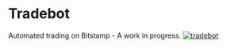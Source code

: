 # Tradebot
Automated trading on Bitstamp - A work in progress.
[
![tradebot](https://user-images.githubusercontent.com/998947/47151580-05f97600-d2d2-11e8-88bb-508450b9c019.png)
](url)
